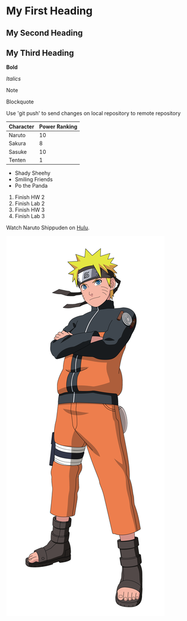 # My First Heading

## My Second Heading

## My Third Heading

**Bold**

_Italics_

> [!NOTE]
> Blockquote

Use 'git push' to send changes on local repository to remote repository


| **Character** | **Power Ranking** |
| ------------- | ----------------- |
| Naruto        | 10                |
| Sakura        | 8                 |
| Sasuke        | 10                |
| Tenten        | 1                 |


* Shady Sheehy
* Smiling Friends
* Po the Panda

1. Finish HW 2
2. Finish Lab 2
3. Finish HW 3
4. Finish Lab 3

Watch Naruto Shippuden on [Hulu](https://hulu.com).

![My boi](assets/naruto2.png)